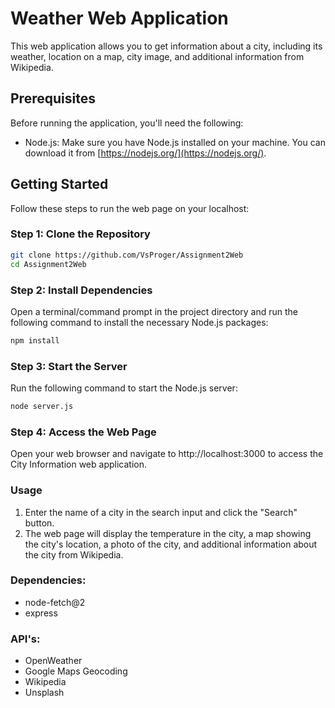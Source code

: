 # Weather Web Application

This web application allows you to get information about a city, including its weather, location on a map, city image, and additional information from Wikipedia.

## Prerequisites

Before running the application, you'll need the following:

- Node.js: Make sure you have Node.js installed on your machine. You can download it from [https://nodejs.org/](https://nodejs.org/).

## Getting Started

Follow these steps to run the web page on your localhost:

### Step 1: Clone the Repository

```bash
git clone https://github.com/VsProger/Assignment2Web
cd Assignment2Web
```
### Step 2: Install Dependencies

Open a terminal/command prompt in the project directory and run the following command to install the necessary Node.js packages:

```bash
npm install
```

### Step 3: Start the Server

Run the following command to start the Node.js server:

```bash
node server.js
```

### Step 4: Access the Web Page

Open your web browser and navigate to http://localhost:3000 to access the City Information web application.

### Usage

1. Enter the name of a city in the search input and click the "Search" button.
2. The web page will display the temperature in the city, a map showing the city's location, a photo of the city, and additional information about the city from Wikipedia.

### Dependencies:

* node-fetch@2
* express

### API's:

* OpenWeather
* Google Maps Geocoding
* Wikipedia
* Unsplash
